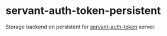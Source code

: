 # servant-auth-token-persistent

Storage backend on persistent for [servant-auth-token](https://github.com/NCrashed/servant-auth-token) server.
